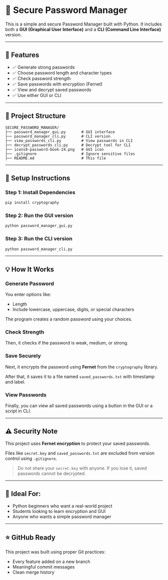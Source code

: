 # 🔐 Secure Password Manager

This is a simple and secure Password Manager built with Python. It includes both a **GUI (Graphical User Interface)** and a **CLI (Command Line Interface)** version.

---

## 📌 Features

* ✅ Generate strong passwords
* ✅ Choose password length and character types
* ✅ Check password strength
* ✅ Save passwords with encryption (Fernet)
* ✅ View and decrypt saved passwords
* ✅ Use either GUI or CLI

---

## 📂 Project Structure

```
SECURE_PASSWORD_MANAGER/
├── password_manager_gui.py       # GUI interface
├── password_manager_cli.py       # CLI version
├── view_passwords_cli.py         # View passwords in CLI
├── decrypt_passwords_cli.py      # Decrypt tool for CLI
├── icons8-password-book-24.png   # GUI icon
├── .gitignore                    # Ignore sensitive files
├── README.md                     # This file
```

---

## 🔧 Setup Instructions

### Step 1: Install Dependencies

```bash
pip install cryptography
```

### Step 2: Run the GUI version

```bash
python password_manager_gui.py
```

### Step 3: Run the CLI version

```bash
python password_manager_cli.py
```

---

## 💡 How It Works

### Generate Password

You enter options like:

* Length
* Include lowercase, uppercase, digits, or special characters

The program creates a random password using your choices.

### Check Strength

Then, it checks if the password is weak, medium, or strong.

### Save Securely

Next, it encrypts the password using **Fernet** from the `cryptography` library.

After that, it saves it to a file named `saved_passwords.txt` with timestamp and label.

### View Passwords

Finally, you can view all saved passwords using a button in the GUI or a script in CLI.

---

## ⚠️ Security Note

This project uses **Fernet encryption** to protect your saved passwords.

Files like `secret.key` and `saved_passwords.txt` are excluded from version control using `.gitignore`.

> Do not share your `secret.key` with anyone. If you lose it, saved passwords cannot be decrypted.

---

## 💼 Ideal For:

* Python beginners who want a real-world project
* Students looking to learn encryption and GUI
* Anyone who wants a simple password manager

---

## ⭐ GitHub Ready

This project was built using proper Git practices:

* Every feature added on a new branch
* Meaningful commit messages
* Clean merge history

